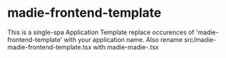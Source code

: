 <!-- @format -->

# madie-frontend-template

This is a single-spa Application Template replace occurences of 'madie-frontend-template' with your application name. Also rename src/madie-madie-frontend-template.tsx with madie-madie-<your app>.tsx
